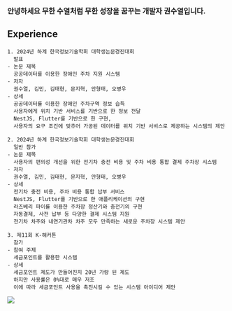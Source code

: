 ### 안녕하세요 무한 수열처럼 무한 성장을 꿈꾸는 개발자 권수열입니다.

## Experience

```
1. 2024년 하계 한국정보기술학회 대학생논문경진대회
  발표
- 논문 제목
  공공데이터를 이용한 장애인 주차 지원 시스템
- 저자
  권수열, 김민, 김태현, 문지혁, 안형태, 오병우
- 상세
  공공데이터를 이용한 장애인 주차구역 정보 습득
  사용자에게 위치 기반 서비스를 기반으로 한 정보 전달
  NestJS, Flutter를 기반으로 한 구현,
  사용자의 요구 조건에 맞추어 가공된 데이터를 위치 기반 서비스로 제공하는 시스템의 제안
```
```
2. 2024년 하계 한국정보기술학회 대학생논문경진대회
  일반 참가
- 논문 제목
  사용자의 편의성 개선을 위한 전기차 충전 비용 및 주차 비용 통합 결제 주차장 시스템
- 저자
  권수열, 김민, 김태현, 문지혁, 안형태, 오병우
- 상세
  전기차 충전 비용, 주차 비용 통합 납부 서비스
  NestJS, Flutter를 기반으로 한 애플리케이션의 구현
  라즈베리 파이를 이용한 주차장 정산기와 충전기의 구현
  자동결제, 사전 납부 등 다양한 결제 시스템 지원
  전기차 차주와 내연기관차 차주 모두 만족하는 새로운 주차장 시스템 제안
```

```
3. 제11회 K-해커톤
  참가
- 참여 주제
  세금포인트를 활용한 시스템
- 상세
  세금포인트 제도가 만들어진지 20년 가량 된 제도
  하지만 사용률은 0%대로 매우 저조
  이에 따라 세금포인트 사용을 촉진시킬 수 있는 시스템 아이디어 제안
```
<img src="제11회_K-Hackathon_참석확인증_권수열.pdf">
